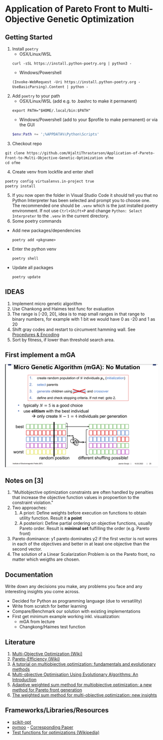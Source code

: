 # Application of Pareto Front to Multi-Objective Genetic Optimization

## Getting Started

1. Install `poetry`
    * OSX/Linux/WSL
    ```console
    curl -sSL https://install.python-poetry.org | python3 -
    ```
    * Windows/Powershell
    ```console
    (Invoke-WebRequest -Uri https://install.python-poetry.org -UseBasicParsing).Content | python -
    ```
2. Add `poetry` to your path
    * OSX/Linux/WSL (add e.g. to .bashrc to make it permanent)
    ```console
    export PATH="$HOME/.local/bin:$PATH"
    ```
    * Windows/Powershell (add to your $profile to make permanent) or via the GUI
    ```powershell
    $env:Path += ';%APPDATA%\Python\Scripts'
    ```
3. Checkout repo 
```console
git clone https://github.com/HjaltiThrastarson/Application-of-Pareto-Front-to-Multi-Objective-Genetic-Optimization ofme
cd ofme
```
4. Create venv from lockfile and enter shell
``` console
poetry config virtualenvs.in-project true
poetry install
```
5. If you now open the folder in Visual Studio Code it should tell you that no Python Interpreter has been selected and prompt you to choose one. The recommended one should be `.venv` which is the just installed poetry environment. If not use `Ctrl+Shift+P` and change `Python: Select Interpreter` to the `.venv` in the current directory.
6. Some poetry commands
  * Add new packages/dependencies
    ```console
    poetry add <pkgname>
    ```
  * Enter the python venv
    ```console
    poetry shell
    ```
  * Update all packages
    ```console
    poetry update
    ```

## IDEAS

1. Implement micro genetic algorithm
2. Use Chankong and Haimes test func for evaluation
3. The range is [-20, 20], idea is to map small ranges in that range to binary numbers, for example with 1 bit we would have 0 as -20 and 1 as 20
4. Shift gray codes and restart to circumvent hamming wall. See [Procedures & Encoding](Procedures&Encoding.md)
5. Sort by fitness, if lower than threshold search area.

## First implement a mGA

![mga](mga.png)

## Notes on [3]

1. "Multiobjective optimization constraints are often handled by penalties that increase the objective function values in propoertion to the constraint violation."
2. Two approaches:
    1. A priori: Define weights before execution on functions to obtain utility function. Result it **a point**
    2. A posteriori: Define partial ordering on objective functions, usually Pareto order. Result is **minimal set** fulfilling the order (e.g. Pareto front)
3. Pareto dominance: y1 pareto dominates y2 if the first vector is not wores in each of the objectives and better in at least one objective than the second vector.
4. The solution of a Linear Scalarization Problem is on the Pareto front, no matter which weigths are chosen.

## Documentation

Write down any decisions you make, any problems you face and any interesting insights you come across.

* Decided for Python as programming language (due to versatility)
* Write from scratch for better learning
* Compare/Benchmark our solution with existing implementations
* First get minimum example working inkl. visualization:
    * mGA from lecture
    * Changkong/Haimes test function

## Literature
1. [Multi-Objective Optimization (Wiki)](https://en.wikipedia.org/wiki/Multi-objective_optimization)
2. [Pareto-Efficiency (Wiki)](https://en.wikipedia.org/wiki/Pareto_efficiency)
3. [A tutorial on multiobjective optimization: fundamentals and evolutionary methods](https://link.springer.com/article/10.1007/s11047-018-9685-y)
4. [Multi-objective Optimisation Using Evolutionary Algorithms: An Introduction](https://link.springer.com/chapter/10.1007/978-0-85729-652-8_1)
5. [Adaptive weighted sum method for multiobjective optimization: a new method for Pareto front generation](https://link.springer.com/article/10.1007/s00158-005-0557-6)
6. [The weighted sum method for multi-objective optimization: new insights](https://link.springer.com/article/10.1007/s00158-009-0460-7)

## Frameworks/Libraries/Resources
* [scikit-opt](https://github.com/guofei9987/scikit-opt)
* [pymoo](https://github.com/anyoptimization/pymoo) - [Corresponding Paper](https://ieeexplore.ieee.org/abstract/document/9078759)
* [Test functions for optimizations (Wikipedia)](https://en.wikipedia.org/wiki/Test_functions_for_optimization)